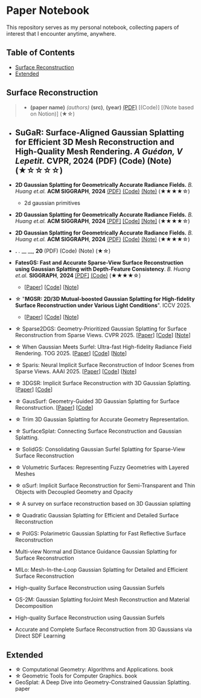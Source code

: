 # Paper Notebook

This repository serves as my personal notebook, collecting papers of interest that I encounter anytime, anywhere.

## Table of Contents

- [Surface Reconstruction](#Surface-Reconstruction)
- [Extended](#Extended)


## Surface Reconstruction
>- __(paper name)__ _(authors)_ __(src)__, __(year)__ [(PDF)]() [(Code)] [(Note based on Notion)] (★☆)

- __SuGaR: Surface-Aligned Gaussian Splatting for Efficient 3D Mesh Reconstruction and High-Quality Mesh Rendering.__ _A Guédon, V Lepetit._ __CVPR__, __2024__ (PDF) (Code) (Note) (★☆☆☆☆)
  - 
- __2D Gaussian Splatting for Geometrically Accurate Radiance Fields.__ _B. Huang et.al._  __ACM SIGGRAPH__, __2024__ [(PDF)](https://arxiv.org/pdf/2403.17888) [(Code)](https://github.com/hbb1/2d-gaussian-splatting) [(Note)]() (★★★★☆)
  - 2d gaussian primitives
- __2D Gaussian Splatting for Geometrically Accurate Radiance Fields.__ _B. Huang et.al._  __ACM SIGGRAPH__, __2024__ [[PDF]](https://arxiv.org/pdf/2403.17888) [[Code]](https://github.com/hbb1/2d-gaussian-splatting) [[Note]]() (★★★★☆)

- __2D Gaussian Splatting for Geometrically Accurate Radiance Fields.__ _B. Huang et.al._  __ACM SIGGRAPH__, __2024__ [(PDF)](https://arxiv.org/pdf/2403.17888) [(Code)](https://github.com/hbb1/2d-gaussian-splatting) [(Note)]() (★★★★☆)

- __.__ _._ __ __, __20__ (PDF) (Code) (Note) (★☆)
- __FatesGS: Fast and Accurate Sparse-View Surface Reconstruction using Gaussian Splatting with Depth-Feature Consistency__. _B. Huang et.al._  __SIGGRAPH__, __2024__ [[PDF]](https://arxiv.org/pdf/2403.17888) [(Code)](https://github.com/hbb1/2d-gaussian-splatting) (★★★★☆)
  - [[Paper](https://arxiv.org/pdf/2501.04628)] [[Code](https://github.com/yulunwu0108/FatesGS)] [[Note]()]  
- ☆ "__MGSR: 2D/3D Mutual-boosted Gaussian Splatting for High-fidelity Surface Reconstruction under Various Light Conditions__". ICCV 2025.
  - [[Paper](https://arxiv.org/pdf/2503.05182)] [[Code](https://github.com/TsingyuanChou/MGSR)]  [[Note]()]  
- ☆ Sparse2DGS: Geometry-Prioritized Gaussian Splatting for Surface Reconstruction from Sparse Views. CVPR 2025. [[Paper](https://arxiv.org/pdf/2504.20378)] [[Code](https://github.com/Wuuu3511/Sparse2DGS)] [[Note]()]  
- ☆ When Gaussian Meets Surfel: Ultra-fast High-fidelity Radiance Field Rendering. TOG 2025. [[Paper](https://arxiv.org/pdf/2504.17545)] [[Code]()] [[Note]()]  
- ☆ Sparis: Neural Implicit Surface Reconstruction of Indoor Scenes from Sparse Views. AAAI 2025. [[Paper](https://arxiv.org/pdf/2501.01196)] [[Code](https://github.com/yulunwu0108/Sparis)] [[Note]()]  
- ☆ 3DGSR: Implicit Surface Reconstruction with 3D Gaussian Splatting. [[Paper](https://dl.acm.org/doi/pdf/10.1145/3687952)] [[Code]()]
- ☆ GausSurf: Geometry-Guided 3D Gaussian Splatting for Surface Reconstruction. [[Paper]()] [[Code](https://github.com/jiepengwang/GausSurf)]
- ☆ Trim 3D Gaussian Splatting for Accurate Geometry Representation.
- ☆ SurfaceSplat: Connecting Surface Reconstruction and Gaussian Splatting.
- ☆ SolidGS: Consolidating Gaussian Surfel Splatting for Sparse-View Surface Reconstruction
- ☆ Volumetric Surfaces: Representing Fuzzy Geometries with Layered Meshes
- ☆ αSurf: Implicit Surface Reconstruction for Semi-Transparent and Thin Objects with Decoupled Geometry and Opacity
- ☆ A survey on surface reconstruction based on 3D Gaussian splatting
- ☆ Quadratic Gaussian Splatting for Efficient and Detailed Surface Reconstruction
- ☆ PolGS: Polarimetric Gaussian Splatting for Fast Reflective Surface Reconstruction
- Multi-view Normal and Distance Guidance Gaussian Splatting for Surface Reconstruction
- MILo: Mesh-In-the-Loop Gaussian Splatting for Detailed and Efficient Surface Reconstruction
- High-quality Surface Reconstruction using Gaussian Surfels
- GS-2M: Gaussian Splatting forJoint Mesh Reconstruction and Material Decomposition
- High-quality Surface Reconstruction using Gaussian Surfels
- Accurate and Complete Surface Reconstruction from 3D Gaussians via Direct SDF Learning



## Extended
  
- ☆ Computational Geometry: Algorithms and Applications. book 
- ☆ Geometric Tools for Computer Graphics. book
- GeoSplat: A Deep Dive into Geometry-Constrained Gaussian Splatting. paper

